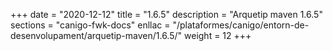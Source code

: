 +++
date        = "2020-12-12"
title       = "1.6.5"
description = "Arquetip maven 1.6.5"
sections    = "canigo-fwk-docs"
enllac		= "/plataformes/canigo/entorn-de-desenvolupament/arquetip-maven/1.6.5/"
weight		= 12
+++
